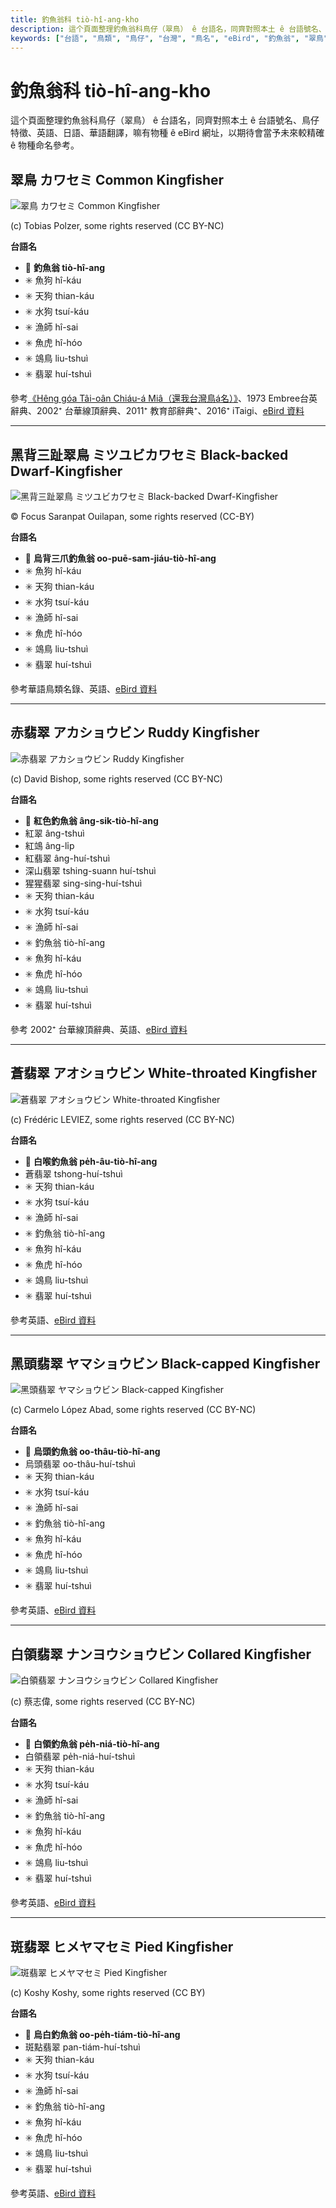 ```yaml
---
title: 釣魚翁科 tiò-hî-ang-kho
description: 這个頁面整理釣魚翁科鳥仔（翠鳥） ê 台語名，同齊對照本土 ê 台語號名、鳥仔特徵、英語、日語、華語翻譯，嘛有物種 ê eBird 網址，以期待會當予未來較精確 ê 物種命名參考。
keywords: ["台語", "鳥類", "鳥仔", "台灣", "鳥名", "eBird", "釣魚翁", "翠鳥"]
---
```


# 釣魚翁科 tiò-hî-ang-kho

這个頁面整理釣魚翁科鳥仔（翠鳥） ê 台語名，同齊對照本土 ê 台語號名、鳥仔特徵、英語、日語、華語翻譯，嘛有物種 ê eBird 網址，以期待會當予未來較精確 ê 物種命名參考。

## 翠鳥 カワセミ Common Kingfisher

![翠鳥 カワセミ Common Kingfisher](https://inaturalist-open-data.s3.amazonaws.com/photos/345215422/medium.jpg)

(c) Tobias Polzer, some rights reserved (CC BY-NC)

**台語名**

- 🎯 **釣魚翁 tiò-hî-ang**
- ✳️ 魚狗 hî-káu
- ✳️ 天狗 thian-káu
- ✳️ 水狗 tsuí-káu
- ✳️ 漁師 hî-sai
- ✳️ 魚虎 hî-hóo
- ✳️ 鴗鳥 liu-tshuì
- ✳️ 翡翠 huí-tshuì

參考[《Hêng góa Tâi-oân Chiáu-á Miâ（還我台灣鳥á名）》](https://siaulahjih.github.io/TaiOanChiauA/)、1973 Embree台英辭典、2002⁺ 台華線頂辭典、2011⁺ 教育部辭典⁺、2016⁺ iTaigi、[eBird 資料](https://ebird.org/species/comkin1)

---

## 黑背三趾翠鳥 ミツユビカワセミ Black-backed Dwarf-Kingfisher

![黑背三趾翠鳥 ミツユビカワセミ Black-backed Dwarf-Kingfisher](https://inaturalist-open-data.s3.amazonaws.com/photos/389472567/medium.jpeg)

© Focus Saranpat Ouilapan, some rights reserved (CC-BY)

**台語名**

- 🎯 **烏背三爪釣魚翁 oo-puē-sam-jiáu-tiò-hî-ang**
- ✳️ 魚狗 hî-káu
- ✳️ 天狗 thian-káu
- ✳️ 水狗 tsuí-káu
- ✳️ 漁師 hî-sai
- ✳️ 魚虎 hî-hóo
- ✳️ 鴗鳥 liu-tshuì
- ✳️ 翡翠 huí-tshuì

參考華語鳥類名錄、英語、[eBird 資料](https://ebird.org/species/bkbkin1)

---

## 赤翡翠 アカショウビン Ruddy Kingfisher

![赤翡翠 アカショウビン Ruddy Kingfisher](https://inaturalist-open-data.s3.amazonaws.com/photos/129780915/medium.jpg)

(c) David Bishop, some rights reserved (CC BY-NC)

**台語名**

- 🎯 **紅色釣魚翁 âng-sik-tiò-hî-ang**
- 紅翠 âng-tshuì
- 紅鴗 âng-li̍p
- 紅翡翠 âng-huí-tshuì
- 深山翡翠 tshing-suann huí-tshuì
- 猩猩翡翠 sing-sing-huí-tshuì
- ✳️ 天狗 thian-káu
- ✳️ 水狗 tsuí-káu
- ✳️ 漁師 hî-sai
- ✳️ 釣魚翁 tiò-hî-ang
- ✳️ 魚狗 hî-káu
- ✳️ 魚虎 hî-hóo
- ✳️ 鴗鳥 liu-tshuì
- ✳️ 翡翠 huí-tshuì

參考 2002⁺ 台華線頂辭典、英語、[eBird 資料](https://ebird.org/species/rudkin1)

---

## 蒼翡翠 アオショウビン White-throated Kingfisher

![蒼翡翠 アオショウビン White-throated Kingfisher](https://inaturalist-open-data.s3.amazonaws.com/photos/204592734/medium.jpg)

(c) Frédéric LEVIEZ, some rights reserved (CC BY-NC)

**台語名**

- 🎯 **白喉釣魚翁 pe̍h-âu-tiò-hî-ang**
- 蒼翡翠 tshong-huí-tshuì
- ✳️ 天狗 thian-káu
- ✳️ 水狗 tsuí-káu
- ✳️ 漁師 hî-sai
- ✳️ 釣魚翁 tiò-hî-ang
- ✳️ 魚狗 hî-káu
- ✳️ 魚虎 hî-hóo
- ✳️ 鴗鳥 liu-tshuì
- ✳️ 翡翠 huí-tshuì

參考英語、[eBird 資料](https://ebird.org/species/whtkin2)

---

## 黑頭翡翠 ヤマショウビン Black-capped Kingfisher

![黑頭翡翠 ヤマショウビン Black-capped Kingfisher](https://inaturalist-open-data.s3.amazonaws.com/photos/802959/medium.JPG)

(c) Carmelo López Abad, some rights reserved (CC BY-NC)

**台語名**

- 🎯 **烏頭釣魚翁 oo-thâu-tiò-hî-ang**
- 烏頭翡翠 oo-thâu-huí-tshuì
- ✳️ 天狗 thian-káu
- ✳️ 水狗 tsuí-káu
- ✳️ 漁師 hî-sai
- ✳️ 釣魚翁 tiò-hî-ang
- ✳️ 魚狗 hî-káu
- ✳️ 魚虎 hî-hóo
- ✳️ 鴗鳥 liu-tshuì
- ✳️ 翡翠 huí-tshuì

參考英語、[eBird 資料](https://ebird.org/species/blckin1)

---

## 白領翡翠 ナンヨウショウビン Collared Kingfisher

![白領翡翠 ナンヨウショウビン Collared Kingfisher](https://inaturalist-open-data.s3.amazonaws.com/photos/333378715/medium.jpg)

(c) 蔡志偉, some rights reserved (CC BY-NC)

**台語名**

- 🎯 **白領釣魚翁 pe̍h-niá-tiò-hî-ang**
- 白領翡翠 pe̍h-niá-huí-tshuì
- ✳️ 天狗 thian-káu
- ✳️ 水狗 tsuí-káu
- ✳️ 漁師 hî-sai
- ✳️ 釣魚翁 tiò-hî-ang
- ✳️ 魚狗 hî-káu
- ✳️ 魚虎 hî-hóo
- ✳️ 鴗鳥 liu-tshuì
- ✳️ 翡翠 huí-tshuì

參考英語、[eBird 資料](https://ebird.org/species/colkin1)

---

## 斑翡翠 ヒメヤマセミ Pied Kingfisher

![斑翡翠 ヒメヤマセミ Pied Kingfisher](https://inaturalist-open-data.s3.amazonaws.com/photos/680634/medium.jpg)

(c) Koshy Koshy, some rights reserved (CC BY)

**台語名**

- 🎯 **烏白釣魚翁 oo-pe̍h-tiám-tiò-hî-ang**
- 斑點翡翠 pan-tiám-huí-tshuì
- ✳️ 天狗 thian-káu
- ✳️ 水狗 tsuí-káu
- ✳️ 漁師 hî-sai
- ✳️ 釣魚翁 tiò-hî-ang
- ✳️ 魚狗 hî-káu
- ✳️ 魚虎 hî-hóo
- ✳️ 鴗鳥 liu-tshuì
- ✳️ 翡翠 huí-tshuì

參考英語、[eBird 資料](https://ebird.org/species/piekin1)
